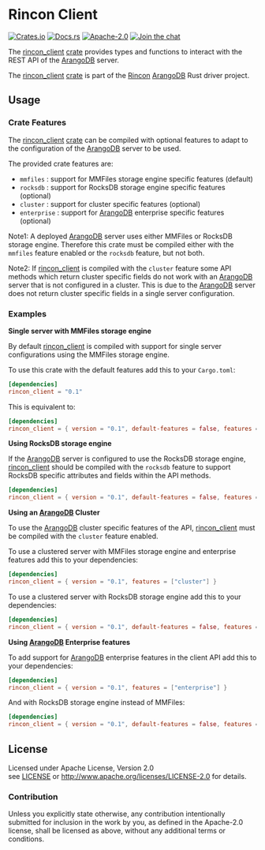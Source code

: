 
# Rincon Client

[![Crates.io][crates_badge]][crate]
[![Docs.rs][docs_badge]][documentation]
[![Apache-2.0][license_badge]][Apache-2.0]
[![Join the chat][gitter_badge]][chat]

[crates_badge]: https://img.shields.io/crates/v/rincon_client.svg
[docs_badge]: https://docs.rs/rincon_client/badge.svg
[license_badge]: https://img.shields.io/badge/license-Apache%2D%2D2%2E0-blue.svg
[gitter_badge]: https://badges.gitter.im/innoave/rincon.svg

[crate]: https://crates.io/crates/rincon_client
[documentation]: https://docs.rs/rincon_client
[Apache-2.0]: https://www.apache.org/licenses/LICENSE-2.0
[chat]: https://gitter.im/innoave/rincon
[license]: ../LICENSE
[rincon]: https://github.com/innoave/rincon
[rincon_client]: https://github.com/innoave/rincon/rincon_client

The [rincon_client] [crate] provides types and functions to interact with the REST API of the
[ArangoDB] server.




The [rincon_client] [crate] is part of the [Rincon] [ArangoDB] Rust driver project.

## Usage

### Crate Features

The [rincon_client] [crate] can be compiled with optional features to adapt to the configuration
of the [ArangoDB] server to be used.

The provided crate features are:

* `mmfiles` : support for MMFiles storage engine specific features (default)
* `rocksdb` : support for RocksDB storage engine specific features (optional)
* `cluster` : support for cluster specific features (optional)
* `enterprise` : support for [ArangoDB] enterprise specific features (optional)

Note1: A deployed [ArangoDB] server uses either MMFiles or RocksDB storage
       engine. Therefore this crate must be compiled either with the
       `mmfiles` feature enabled or the `rocksdb` feature, but not both.
         
Note2: If [rincon_client] is compiled with the `cluster` feature some API
       methods which return cluster specific fields do not work with an
       [ArangoDB] server that is not configured in a cluster. This is due to
       the [ArangoDB] server does not return cluster specific fields in a 
       single server configuration.

### Examples

**Single server with MMFiles storage engine**

By default [rincon_client] is compiled with support for single server
configurations using the MMFiles storage engine.

To use this crate with the default features add this to your `Cargo.toml`:

```toml
[dependencies]
rincon_client = "0.1"
```

This is equivalent to:

```toml
[dependencies]
rincon_client = { version = "0.1", default-features = false, features = ["mmfiles"] }
```

**Using RocksDB storage engine**

If the [ArangoDB] server is configured to use the RocksDB storage engine,
[rincon_client] should be compiled with the `rocksdb` feature to support
RocksDB specific attributes and fields within the API methods.

```toml
[dependencies]
rincon_client = { version = "0.1", default-features = false, features = ["rocksdb"] }
```

**Using an [ArangoDB] Cluster**

To use the [ArangoDB] cluster specific features of the API, [rincon_client]
must be compiled with the `cluster` feature enabled.

To use a clustered server with MMFiles storage engine and enterprise features
add this to your dependencies:

```toml
[dependencies]
rincon_client = { version = "0.1", features = ["cluster"] }
```

To use a clustered server with RocksDB storage engine add this to your
dependencies:

```toml
[dependencies]
rincon_client = { version = "0.1", default-features = false, features = ["rocksdb", "cluster"] }
```

**Using [ArangoDB] Enterprise features**

To add support for [ArangoDB] enterprise features in the client API add this to
your dependencies:

```toml
[dependencies]
rincon_client = { version = "0.1", features = ["enterprise"] }
```

And with RocksDB storage engine instead of MMFiles:

```toml
[dependencies]
rincon_client = { version = "0.1", default-features = false, features = ["rocksdb", "enterprise"] }
```



## License

Licensed under Apache License, Version 2.0<br/>
see [LICENSE] or http://www.apache.org/licenses/LICENSE-2.0 for details.

### Contribution

Unless you explicitly state otherwise, any contribution intentionally submitted
for inclusion in the work by you, as defined in the Apache-2.0 license, shall be
licensed as above, without any additional terms or conditions.


[ArangoDB]: https://www.arangodb.org
[AQL]: https://docs.arangodb.com/3.2/AQL/index.html
[Rust]: https://www.rust-lang.org
